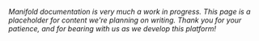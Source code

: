 _Manifold documentation is very much a work in progress. This page is a placeholder for content we're planning on writing. Thank you for your patience, and for bearing with us as we develop this platform!_

